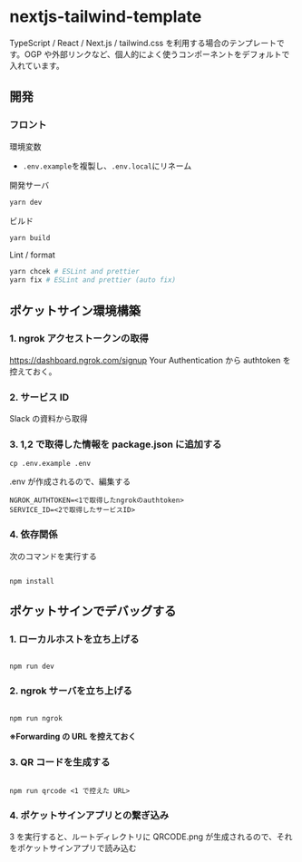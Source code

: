 # nextjs-tailwind-template

TypeScript / React / Next.js / tailwind.css を利用する場合のテンプレートです。OGP や外部リンクなど、個人的によく使うコンポーネントをデフォルトで入れています。

## 開発

### フロント

環境変数

- `.env.example`を複製し、`.env.local`にリネーム

開発サーバ

```bash
yarn dev
```

ビルド

```bash
yarn build
```

Lint / format

```bash
yarn chcek # ESLint and prettier
yarn fix # ESLint and prettier (auto fix)
```

## ポケットサイン環境構築

### 1. ngrok アクセストークンの取得

https://dashboard.ngrok.com/signup
Your Authentication から authtoken を控えておく。

### 2. サービス ID

Slack の資料から取得

### 3. 1,2 で取得した情報を package.json に追加する

```
cp .env.example .env

```

.env が作成されるので、編集する

```
NGROK_AUTHTOKEN=<1で取得したngrokのauthtoken>
SERVICE_ID=<2で取得したサービスID>

```

### 4. 依存関係

次のコマンドを実行する

```

npm install

```

## ポケットサインでデバッグする

### 1. ローカルホストを立ち上げる

```

npm run dev

```

### 2. ngrok サーバを立ち上げる

```

npm run ngrok

```

**※Forwarding の URL を控えておく**

### 3. QR コードを生成する

```

npm run qrcode <1 で控えた URL>

```

### 4. ポケットサインアプリとの繋ぎ込み

3 を実行すると、ルートディレクトリに QRCODE.png が生成されるので、それをポケットサインアプリで読み込む

```

```
